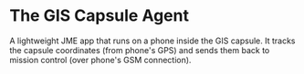 The GIS Capsule Agent
=====================

A lightweight JME app that runs on a phone inside the GIS capsule. It tracks
the capsule coordinates (from phone's GPS) and sends them back to mission
control (over phone's GSM connection).
